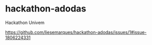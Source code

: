 # hackathon-adodas
Hackathon Univem




https://github.com/liesemarques/hackathon-adodas/issues/1#issue-1806224331
